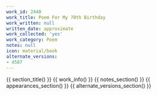 ```yaml
---
work_id: 2440
work_title: Poem For My 70th Birthday
work_written: null
written_date: approximate
work_collected: 'yes'
work_category: Poem
notes: null
icon: material/book
alternate_versions:
- 4587
---
```


{{ section_title() }}
{{ work_info() }}
{{ notes_section() }}
{{ appearances_section() }}
{{ alternate_versions_section() }}